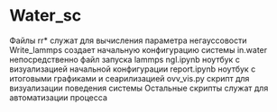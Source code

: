 # Water_sc
Файлы rr* служат для вычисления параметра негауссовости
Write_lammps создает начальную конфигурацию системы
in.water непосредственно файл запуска lammps
ngl.ipynb ноутбук с визуализацией начальной конфигурации
report.ipynb ноутбук с итоговыми графиками и сеарилизацией 
ovv_vis.py скрипт для визуализации поведения системы
Остальные скрипты служат для автоматизации процесса
